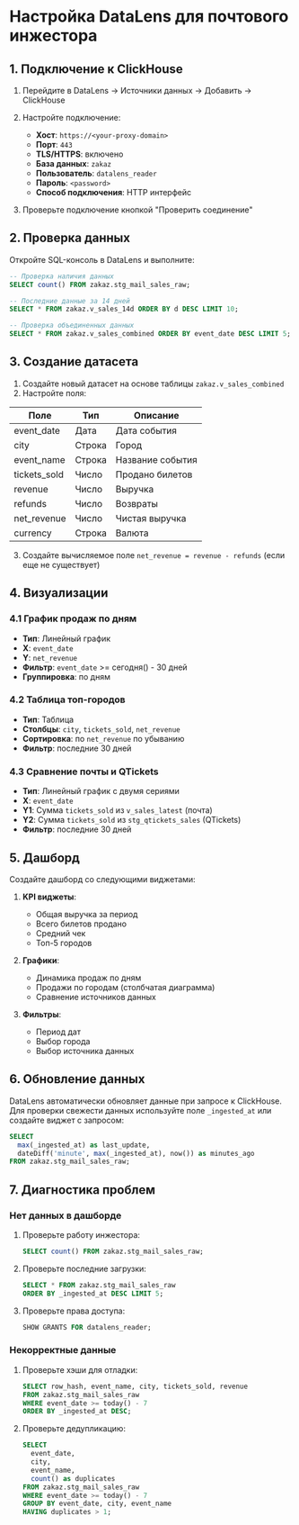 # Настройка DataLens для почтового инжестора

## 1. Подключение к ClickHouse

1. Перейдите в DataLens → Источники данных → Добавить → ClickHouse
2. Настройте подключение:
   - **Хост**: `https://<your-proxy-domain>`
   - **Порт**: `443`
   - **TLS/HTTPS**: включено
   - **База данных**: `zakaz`
   - **Пользователь**: `datalens_reader`
   - **Пароль**: `<password>`
   - **Способ подключения**: HTTP интерфейс

3. Проверьте подключение кнопкой "Проверить соединение"

## 2. Проверка данных

Откройте SQL-консоль в DataLens и выполните:

```sql
-- Проверка наличия данных
SELECT count() FROM zakaz.stg_mail_sales_raw;

-- Последние данные за 14 дней
SELECT * FROM zakaz.v_sales_14d ORDER BY d DESC LIMIT 10;

-- Проверка объединенных данных
SELECT * FROM zakaz.v_sales_combined ORDER BY event_date DESC LIMIT 5;
```

## 3. Создание датасета

1. Создайте новый датасет на основе таблицы `zakaz.v_sales_combined`
2. Настройте поля:

| Поле | Тип | Описание |
|------|-----|----------|
| event_date | Дата | Дата события |
| city | Строка | Город |
| event_name | Строка | Название события |
| tickets_sold | Число | Продано билетов |
| revenue | Число | Выручка |
| refunds | Число | Возвраты |
| net_revenue | Число | Чистая выручка |
| currency | Строка | Валюта |

3. Создайте вычисляемое поле `net_revenue = revenue - refunds` (если еще не существует)

## 4. Визуализации

### 4.1 График продаж по дням

- **Тип**: Линейный график
- **X**: `event_date`
- **Y**: `net_revenue`
- **Фильтр**: `event_date` >= сегодня() - 30 дней
- **Группировка**: по дням

### 4.2 Таблица топ-городов

- **Тип**: Таблица
- **Столбцы**: `city`, `tickets_sold`, `net_revenue`
- **Сортировка**: по `net_revenue` по убыванию
- **Фильтр**: последние 30 дней

### 4.3 Сравнение почты и QTickets

- **Тип**: Линейный график с двумя сериями
- **X**: `event_date`
- **Y1**: Сумма `tickets_sold` из `v_sales_latest` (почта)
- **Y2**: Сумма `tickets_sold` из `stg_qtickets_sales` (QTickets)
- **Фильтр**: последние 30 дней

## 5. Дашборд

Создайте дашборд со следующими виджетами:

1. **KPI виджеты**:
   - Общая выручка за период
   - Всего билетов продано
   - Средний чек
   - Топ-5 городов

2. **Графики**:
   - Динамика продаж по дням
   - Продажи по городам (столбчатая диаграмма)
   - Сравнение источников данных

3. **Фильтры**:
   - Период дат
   - Выбор города
   - Выбор источника данных

## 6. Обновление данных

DataLens автоматически обновляет данные при запросе к ClickHouse. 
Для проверки свежести данных используйте поле `_ingested_at` или создайте виджет с запросом:

```sql
SELECT 
  max(_ingested_at) as last_update,
  dateDiff('minute', max(_ingested_at), now()) as minutes_ago
FROM zakaz.stg_mail_sales_raw;
```

## 7. Диагностика проблем

### Нет данных в дашборде

1. Проверьте работу инжестора:
   ```sql
   SELECT count() FROM zakaz.stg_mail_sales_raw;
   ```

2. Проверьте последние загрузки:
   ```sql
   SELECT * FROM zakaz.stg_mail_sales_raw 
   ORDER BY _ingested_at DESC LIMIT 5;
   ```

3. Проверьте права доступа:
   ```sql
   SHOW GRANTS FOR datalens_reader;
   ```

### Некорректные данные

1. Проверьте хэши для отладки:
   ```sql
   SELECT row_hash, event_name, city, tickets_sold, revenue
   FROM zakaz.stg_mail_sales_raw
   WHERE event_date >= today() - 7
   ORDER BY _ingested_at DESC;
   ```

2. Проверьте дедупликацию:
   ```sql
   SELECT 
     event_date, 
     city, 
     event_name,
     count() as duplicates
   FROM zakaz.stg_mail_sales_raw
   WHERE event_date >= today() - 7
   GROUP BY event_date, city, event_name
   HAVING duplicates > 1;